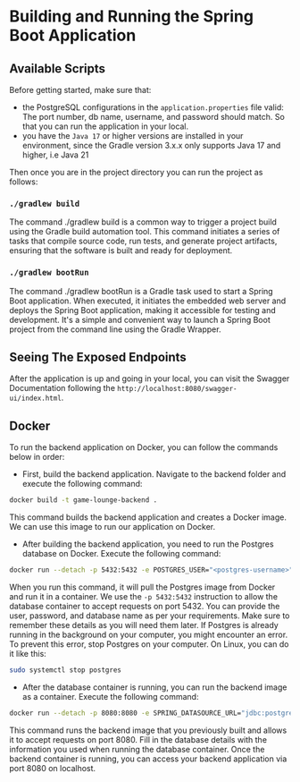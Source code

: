 # Building and Running the Spring Boot Application

## Available Scripts

Before getting started, make sure that:
- the PostgreSQL configurations in the `application.properties` file valid: The port number, db name, username, and password should match. So that you can run the application in your local.
- you have the `Java 17` or higher versions are installed in your environment, since the Gradle version 3.x.x only supports Java 17 and higher, i.e Java 21

Then once you are in the project directory you can run the project as follows:

### `./gradlew build`

The command ./gradlew build is a common way to trigger a project build using the Gradle build automation tool. This command initiates a series of tasks that compile source code, run tests, and generate project artifacts, ensuring that the software is built and ready for deployment.

### `./gradlew bootRun`

The command ./gradlew bootRun is a Gradle task used to start a Spring Boot application. When executed, it initiates the embedded web server and deploys the Spring Boot application, making it accessible for testing and development. It's a simple and convenient way to launch a Spring Boot project from the command line using the Gradle Wrapper.

## Seeing The Exposed Endpoints

After the application is up and going in your local, you can visit the Swagger Documentation following the `http://localhost:8080/swagger-ui/index.html`. 


## Docker

To run the backend application on Docker, you can follow the commands below in order:

- First, build the backend application. Navigate to the backend folder and execute the following command:

```bash
docker build -t game-lounge-backend .
```

This command builds the backend application and creates a Docker image. We can use this image to run our application on Docker.

- After building the backend application, you need to run the Postgres database on Docker. Execute the following command:

```bash
docker run --detach -p 5432:5432 -e POSTGRES_USER="<postgres-username>" -e POSTGRES_PASSWORD="<postgres-password>" -e POSTGRES_DB="<postgres-database-name>" postgres
```

When you run this command, it will pull the Postgres image from Docker and run it in a container. We use the `-p 5432:5432` instruction to allow the database container to accept requests on port 5432. You can provide the user, password, and database name as per your requirements. Make sure to remember these details as you will need them later. 
If Postgres is already running in the background on your computer, you might encounter an error. To prevent this error, stop Postgres on your computer. On Linux, you can do it like this:

```bash
sudo systemctl stop postgres
```

- After the database container is running, you can run the backend image as a container. Execute the following command:

```bash
docker run --detach -p 8080:8080 -e SPRING_DATASOURCE_URL="jdbc:postgresql://<your-local-ip>:5432/<postgres-database-name>" -e SPRING_DATASOURCE_USERNAME="<postgres-username>" -e SPRING_DATASOURCE_PASSWORD="<postgres-password>" game-lounge-backend
```

This command runs the backend image that you previously built and allows it to accept requests on port 8080. Fill in the database details with the information you used when running the database container. Once the backend container is running, you can access your backend application via port 8080 on localhost.

